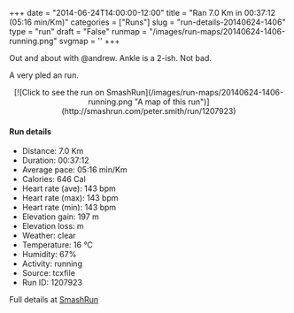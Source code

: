 +++
date = "2014-06-24T14:00:00-12:00"
title = "Ran 7.0 Km in 00:37:12 (05:16 min/Km)"
categories = ["Runs"]
slug = "run-details-20140624-1406"
type = "run"
draft = "False"
runmap = "/images/run-maps/20140624-1406-running.png"
svgmap = '<polyline points="0 55, 0 60, 1 61, 5 57, 8 56, 15 47, 26 43, 33 46, 37 42, 39 39, 44 39, 48 39, 61 40, 66 42, 77 51, 78 52, 82 54, 91 56, 97 56, 100 55, 98 56, 89 56, 80 53, 67 42, 63 40, 46 39, 39 39, 38 41, 33 46, 25 43, 20 45, 16 48, 14 49, 10 53">'
+++

Out and about with @andrew. Ankle is a 2-ish. Not bad. 

A very pled an run. 



<!--more-->

<center>
[![Click to see the run on SmashRun](/images/run-maps/20140624-1406-running.png "A map of this run")](http://smashrun.com/peter.smith/run/1207923)
</center>

#### Run details

* Distance: 7.0 Km
* Duration: 00:37:12
* Average pace: 05:16 min/Km
* Calories: 646 Cal
* Heart rate (ave): 143 bpm
* Heart rate (max): 143 bpm
* Heart rate (min): 143 bpm
* Elevation gain: 197 m
* Elevation loss:  m
* Weather: clear
* Temperature: 16 &deg;C
* Humidity: 67%
* Activity: running
* Source: tcxfile
* Run ID: 1207923

Full details at [SmashRun](http://smashrun.com/peter.smith/run/1207923)